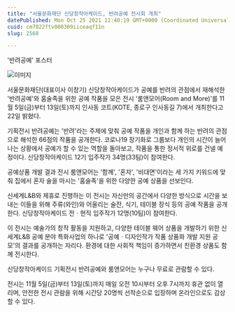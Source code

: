 ```yaml
---
title: "서울문화재단 신당창작아케이드, 반려공예 전시회 개최"
datePublished: Mon Oct 25 2021 11:40:19 GMT+0000 (Coordinated Universal Time)
cuid: cm7022ftv000309iiceaqf11n
slug: 2568

---
```



'반려공예' 포스터

![이미지](https://cdn.hashnode.com/res/hashnode/image/upload/v1739252557569/2d589131-ad59-4b60-8aa2-0e7669f5b682.jpeg)

서울문화재단(대표이사 이창기) 신당창작아케이드가 공예를 반려의 관점에서 재해석한 '반려공예'와 홈술족을 위한 공예 작품을 모은 전시 '룸앤모어(Room and More)'를 11월 5일(금)부터 13일(토)까지 인사동 코트(KOTE, 종로구 인사동길 7)에서 개최한다고 22일 밝혔다.

기획전시 반려공예는 '반려'라는 주제에 맞춰 공예 작품을 개인과 함께 하는 반려의 관점으로 해석한 66점의 작품을 공개한다. 코로나19 장기화로 그룹보다 개인의 시간이 늘어나는 상황에서 공예가 할 수 있는 역할을 돌아보고, 작품을 통한 정서적 위로를 건넬 예정이다. 신당창작아케이드 12기 입주작가 34명(33팀)이 참여한다.

공예상품 개발 결과 전시 룸앤모어는 '함께', '혼자', '비대면'이라는 세 가지 키워드에 맞춰 집에서 혼자 술을 마시는 '홈술족'을 위한 다양한 공예 상품을 선보인다.

신세계L&B와 제휴로 진행하는 이 전시는 자신만의 공간에서 다양한 방식으로 시간을 보내는 이들을 위해 주류(와인)와 어울리는 술잔, 식기, 테이블 장식 등의 공예 작품을 공개한다. 신당창작아케이드 전ㆍ현직 입주작가 12명(10팀)이 참여한다.

이 전시는 예술가의 창작 활동을 지원하고, 다양한 테이블 웨어 상품을 개발하기 위한 신세계L&B 공예 분야 특화사업의 하나로 '공예ㆍ디자인작가 작품 상품화 개발 지원 공모'의 결과를 공개하는 자리다. 환경에 대한 사회적 책임이 증가하면서 친환경 상품도 함께 전시한다.

신당창작아케이드 기획전시 반려공예와 룸앤모어는 누구나 무료로 관람할 수 있다.

전시는 11월 5일(금)부터 13일(토)까지 매일 오전 10시부터 오후 7시까지 휴관 없이 열리며, 안전한 전시 관람을 위해 시간당 20명씩 선착순으로 입장하며 온라인으로도 감상할 수 있다.